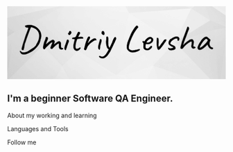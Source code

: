 ![Header](https://github.com/Dimaqa0911/Dimaqa0911/blob/main/assets/header.png)

## I'm a beginner Software QA Engineer.

About my working and learning

Languages and Tools

Follow me
